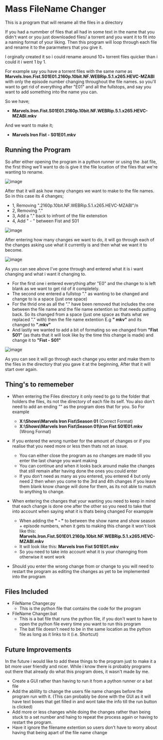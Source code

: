# Mass FileName Changer
This is a program that will rename all the files in a directory

If you had a nummber of files that all had in some text in the name that you didn't want or you just downloaded files/ a torrent and you want it to fit into a naming format of your liking. Then this program will loop through each file and rename it to the pararmeters that you give it.

I orginally created it so i could rename around 10+ torrent files quicker than i could it i went 1 by 1.

For example say you have a torrent files with the same name as **Marvels.Iron.Fist.S01E01.2160p.10bit.NF.WEBRip.5.1.x265.HEVC-MZABI** with only the episode number changing throughout the file names. so you'll want to get rid of everything after "E01" and all the fullstops, and say you want to add something into the name you can.


So we have;
- **Marvels.Iron.Fist.S01E01.2160p.10bit.NF.WEBRip.5.1.x265.HEVC-MZABI.mkv**

And we want to make it;
- **Marvels Iron Fist - S01E01.mkv**

## Running the Program
So after either opening the program in a python runner or using the .bat file, the first thing we'll want to do is give it the file location of the files that we're wanting to rename.

![image](https://github.com/SeleneVamp/Mass-File-Name-Changer/assets/139238196/216257c4-171f-4d19-96fb-e52e5542f81c)

After that it will ask how many changes we want to make to the file names. So in this case its 4 changes;

- 1, Removing ".2160p.10bit.NF.WEBRip.5.1.x265.HEVC-MZABI"/n
- 2, Removing "."
- 3, Add a "." back to infront of the file extenstion
- 4, Add " - " between Fist and S01

![image](https://github.com/SeleneVamp/Mass-File-Name-Changer/assets/139238196/829e42df-2e1f-41cf-833d-52bf8397c3cc)

After entering how many changes we want to do, it will go through each of the changes asking use what it currently is and then what we want it to become.

![image](https://github.com/SeleneVamp/Mass-File-Name-Changer/assets/139238196/e9ed11a8-cf7e-40bd-91ac-86a21dad6b87)

As you can see above I've gone through and entered what it is i want changing and what i want it changing to. 
- For the first one i entered everything after "E0" and the change to is left blank as we want to get rid of it completely.
- The second one entered a fullstop "." as wanting to be changed and change to is a space (just one space)
- For the thrid one as all the "." have been removed that includes the one between the file name and the file name extention so that needs putting back. So its changed from a space (just one space as thats what we replaced "." with) then the file name extention E.g **" mkv"** and its changed to **".mkv"**
- And lastly we wanted to add a bit of formating so we changed from **"Fist S01"** (as thats that it will look like by the time this change is made) and change it to **"Fist - S01"**

![image](https://github.com/SeleneVamp/Mass-File-Name-Changer/assets/139238196/08dec0f3-97e6-4511-a214-1fd17ef937e0)

As you can see it will go through each change you enter and make them to the files in the directory that you gave it at the beginning, After that it will start over again.

## Thing's to rememeber

- When entering the Files directory it only need to go to the folder that holders the files, its not the directory of each file its self. You also don't need to add an ending "\" as the program does that for you. So For example
  - **X:\Shows\Marvels Iron Fist\Season 01** (Correct Format)
  - **X:\Shows\Marvels Iron Fist\Season 01\Iron Fist S01E01.mkv** (Wrong Format)

- If you entered the wrong number for the amount of changes or if you realise that you need more or less then thats not an issue.
  - You can either close the program as no changes are made till you enter the last change you want making
  - You can continue and when it looks back around make the changes that still remain after having done the ones you could enter
  - If you don't need as many as you entered, you entered 4 but only need 2 then when you come to the 3rd and 4th changes if you leave them blank know change will done for them, as its not able to match to anything to change.

- When entering the changes that your wanting you need to keep in mind that  each change is done one after the other so you need to take that into account when saying what it is thats being changed For exampple
  - When adding the **" - "** to between the show name and show season + episode numbers, when it gets to making this change it won't look like this: **Marvels.Iron.Fist.S01E01.2160p.10bit.NF.WEBRip.5.1.x265.HEVC-MZABI.mkv**
  - It will look like this: **Marvels Iron Fist S01E01.mkv**
  - So you need to take into account what it is your channging from otherwise it wont work

- Should you enter the wrong change from or change to you will need to restart the program as editing the changes as yet to be implemented into the program

## Files Included

- FileName Changer.py
  - This is the python file that contains the code for the program
- FileName Changer.bat
  - This is a bat file that runs the python file, if you don't want to have to open the python file every time you want to run this program
  - The bat file doesn't need to be in the same location as the python file as long as it links to it (i.e. Shortcut)

## Future Improvements

In the future i would like to add these things to the program just to make it a bit more user friendly and nicer. While i know there is probably programs out there that already do what this program does, it wasn't made by me.

- Create a GUI rather than having to run it from a python runner or a bat file
-  Add the ablility to change the users file name changes before the program run with it. (This can probably be done with the GUI as it will have text boxes that get filled in and wont take the info till the run button is clicked)
-  Add more or less changes while doing the changes rather than being stuck to a set number and haing to repeat the process again or having to restart the program.
-  Have it ignore the filename extention so users don't have to worry about having that being apart of the file name change
